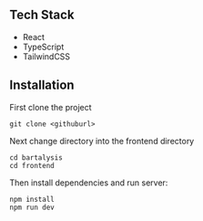 ## Tech Stack

- React
- TypeScript
- TailwindCSS

## Installation

First clone the project

```
git clone <githuburl>
```

Next change directory into the frontend directory

```
cd bartalysis
cd frontend
```

Then install dependencies and run server:

```
npm install
npm run dev
```

